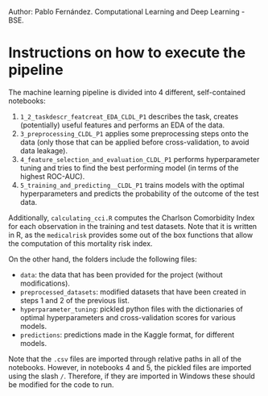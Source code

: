 Author: Pablo Fernández.
Computational Learning and Deep Learning - BSE.

# Instructions on how to execute the pipeline

The machine learning pipeline is divided into 4 different, self-contained notebooks:
1. `1_2_taskdescr_featcreat_EDA_CLDL_P1` describes the task, creates (potentially) useful features and performs an EDA of the data.
2. `3_preprocessing_CLDL_P1` applies some preprocessing steps onto the data (only those that can be applied before cross-validation, to avoid data leakage).
3. `4_feature_selection_and_evaluation_CLDL_P1` performs hyperparameter tuning and tries to find the best performing model (in terms of the highest ROC-AUC).
4. `5_training_and_predicting__CLDL_P1` trains models with the optimal hyperparameters and predicts the probability of the outcome of the test data.

Additionally, `calculating_cci.R` computes the Charlson Comorbidity Index for each observation in the training and test datasets. Note that it is written in R, as the `medicalrisk` provides some out of the box functions that allow the computation of this mortality risk index.

On the other hand, the folders include the following files:
- `data`: the data that has been provided for the project (without modifications).
- `preprocessed_datasets`: modified datasets that have been created in steps 1 and 2 of the previous list.
- `hyperparameter_tuning`: pickled python files with the dictionaries of optimal hyperparameters and cross-validation scores for various models.
- `predictions`: predictions made in the Kaggle format, for different models.

Note that the `.csv` files are imported through relative paths in all of the notebooks. However, in notebooks 4 and 5, the pickled files are imported using the slash `/`. Therefore, if they are imported in Windows these should be modified for the code to run.